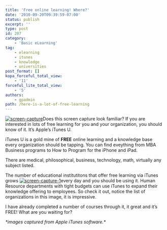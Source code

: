 ```yaml
---
title: 'Free online learning! Where?'
date: '2010-09-20T09:39:59-07:00'
status: publish
excerpt: ''
type: post
id: 207
category:
    - 'Basic eLearning'
tag:
    - elearning
    - itunes
    - knowledge
    - universities
post_format: []
kopa_forceful_total_view:
    - '11'
forceful_lite_total_view:
    - '5'
authors:
    - gpadmin
path: /here-is-a-lot-of-free-learning
---
```

[![](http://www.netlearningspace.com/bksi_new/wp-content/uploads/2010/09/screen-capture.jpg "screen-capture")](http://www.netlearningspace.com/bksi_new/wp-content/uploads/2010/09/screen-capture.jpg)Does this screen capture look familiar? If you are interested in lots of free learning for you and your organization, you should know of it. It’s Apple’s iTunes U.

iTunes U is a gold mine of **FREE** online learning and a knowledge base every organization should be tapping. You can find eveything from MBA Business programs to How to Program for the iPhone and iPad.

There are medical, philosophical, business, technology, math, virtually any subject listed.

The number of educational institutitons that offer free learning via iTunes grows [![](http://www.netlearningspace.com/bksi_new/wp-content/uploads/2010/09/screen-capture-1.jpg "screen-capture-1")](http://www.netlearningspace.com/bksi_new/wp-content/uploads/2010/09/screen-capture-1.jpg)every day and you should be using it. Human Resource departments with tight budgets can use iTunes to expand their knowledge offering to employees. So check it out, notice the list of organizations in this image, it is impressive.

I have already completed a number of courses through it, it great and it’s FREE! What are you waiting for?

<address>*images captured from Apple iTunes software.*</address>